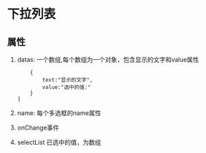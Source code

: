 # 下拉列表

## 属性

1. datas: 一个数组,每个数组为一个对象，包含显示的文字和value属性

    ```[
        {
            text:"显示的文字",
            value:"选中的值:"
        }
    ]
    ```

2. name: 每个多选框的name属性

3. onChange事件

4. selectList 已选中的值，为数组
